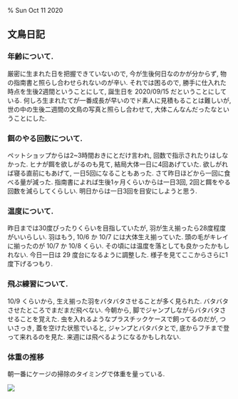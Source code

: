 % Sun Oct 11 2020

## 文鳥日記

### 年齢について.

厳密に生まれた日を把握できていないので, 今が生後何日なのかが分からず,
物の指南書と照らし合わせられないのが辛い.
それでは困るので, 勝手に仕入れた時点を生後2週間ということにして, 誕生日を 2020/09/15 だということにしている.
何しろ生まれたてが一番成長が早いのでド素人に見積もることは難しいが, 世の中の生後二週間の文鳥の写真と照らし合わせて,
大体こんなんだったなということにした.

### 餌のやる回数について.

ペットショップからは2~3時間おきにとだけ言われ, 回数で指示されたりはしなかった.
ヒナが餌を欲しがるのも見て, 結局大体一日に4回あげていた.
欲しがれば寝る直前にもあげて, 一日5回になることもあった.
さて昨日ほどから一回に食べる量が減った.
指南書によれば生後1ヶ月くらいからは一日3回, 2回と餌をやる回数を減らしてくらしい.
明日からは一日3回を目安にしようと思う.

### 温度について.

昨日までは30度ぴったりくらいを目指していたが,
羽が生え揃ったら28度程度がいいらしい.
羽はもう, 10/6 か 10/7 には大体生え揃っていた.
頭の毛がキレイに揃ったのが 10/7 か 10/8 くらい.
その頃には温度を落としても良かったかもしれない.
今日一日は 29 度台になるように調整した.
様子を見てここからさらに1度下げるつもり.

### 飛ぶ練習について.

10/9 くらいから, 生え揃った羽をバタバタさせることが多く見られた.
バタバタさせたところでまだまだ飛べない.
今朝から, 脚でジャンプしながらバタバタさせることを覚えた.
虫を入れるようなプラスチックケースで飼ってるのだが,
ついさっき, 蓋を空けた状態でいると, ジャンプとバタバタとで, 底からフチまで登って来れるのを見た.
来週には飛べるようになるかもしれない.


### 体重の推移

朝一番にケージの掃除のタイミングで体重を量っている.

![](https://i.imgur.com/7kgpFKG.png)
